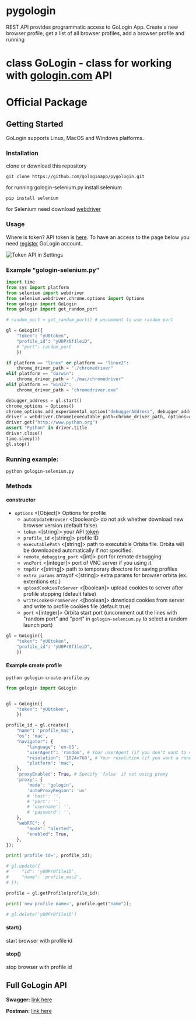 # pygologin
 REST API provides programmatic access to GoLogin App. Create a new browser profile, get a list of all browser profiles, add a browser profile and running 

# class GoLogin - class for working with <a href="https://gologin.com" target="_blank">gologin.com</a> API
# Official Package

## Getting Started

GoLogin supports Linux, MacOS and Windows platforms.

### Installation

clone or download this repository

`git clone https://github.com/gologinapp/pygologin.git`

for running gologin-selenium.py install selenium

`pip install selenium`

for Selenium need download <a href="https://chromedriver.chromium.org/downloads" target="_blank">webdriver</a>

### Usage

Where is token? API token is <a href="https://app.gologin.com/#/personalArea/TokenApi" target="_blank">here</a>.
To have an access to the page below you need <a href="https://app.gologin.com/#/createUser" target="_blank">register</a> GoLogin account.

![Token API in Settings](https://user-images.githubusercontent.com/12957968/146891933-c3b60b4d-c850-47a5-8adf-bc8c37372664.gif)

### Example "gologin-selenium.py"

```py
import time
from sys import platform
from selenium import webdriver
from selenium.webdriver.chrome.options import Options
from gologin import GoLogin
from gologin import get_random_port

# random_port = get_random_port() # uncomment to use random port

gl = GoLogin({
	"token": "yU0token",
	"profile_id": "yU0Pr0f1leiD",
	# "port": random_port
	})

if platform == "linux" or platform == "linux2":
	chrome_driver_path = "./chromedriver"
elif platform == "darwin":
	chrome_driver_path = "./mac/chromedriver"
elif platform == "win32":
	chrome_driver_path = "chromedriver.exe"

debugger_address = gl.start()
chrome_options = Options()
chrome_options.add_experimental_option("debuggerAddress", debugger_address)
driver = webdriver.Chrome(executable_path=chrome_driver_path, options=chrome_options)
driver.get("http://www.python.org")
assert "Python" in driver.title
driver.close()
time.sleep(3)
gl.stop()

```
### Running example:

`python gologin-selenium.py`

###
### Methods
#### constructor

- `options` <[Object]> Options for profile
    - `autoUpdateBrowser` <[boolean]> do not ask whether download new browser version (default false)
	- `token` <[string]> your API <a href="https://gologin.com/#/personalArea/TokenApi" target="_blank">token</a>
	- `profile_id` <[string]> profile ID
	- `executablePath` <[string]> path to executable Orbita file. Orbita will be downloaded automatically if not specified.
    - `remote_debugging_port` <[int]> port for remote debugging
	- `vncPort` <[integer]> port of VNC server if you using it
    - `tmpdir` <[string]> path to temporary directore for saving profiles
    - `extra_params` arrayof <[string]> extra params for browser orbita (ex. extentions etc.)
    - `uploadCookiesToServer` <[boolean]> upload cookies to server after profile stopping (default false)
    - `writeCookesFromServer` <[boolean]> download cookies from server and write to profile cookies file (default true)
    - `port` <[integer]> Orbita start port (uncomment out the lines with "random port" and "port" in `gologin-selenium.py` to select a random launch port)

```py
gl = GoLogin({
	"token": "yU0token",
	"profile_id": "yU0Pr0f1leiD",
	})

```
#### Example create profile
`python gologin-create-profile.py`
```py
from gologin import GoLogin


gl = GoLogin({
	"token": "yU0token",
	})

profile_id = gl.create({
    "name": 'profile_mac',
    "os": 'mac',
    "navigator": {
        "language": 'en-US',
        "userAgent": 'random', # Your userAgent (if you don't want to change, leave it at 'random')
        "resolution": '1024x768', # Your resolution (if you want a random resolution - set it to 'random')
        "platform": 'mac',
    },
    'proxyEnabled': True, # Specify 'false' if not using proxy
    'proxy': {
        'mode': 'gologin',
        'autoProxyRegion': 'us' 
        # 'host': '',
        # 'port': '',
        # 'username': '',
        # 'password': '',
    },
    "webRTC": {
        "mode": "alerted",
        "enabled": True,
    },
});

print('profile id=', profile_id);

# gl.update({
#     "id": 'yU0Pr0f1leiD',
#     "name": 'profile_mac2',
# });

profile = gl.getProfile(profile_id);

print('new profile name=', profile.get("name"));

# gl.delete('yU0Pr0f1leiD')

```

#### start()  

start browser with profile id

#### stop()  

stop browser with profile id

## Full GoLogin API
**Swagger:** <a href="https://api.gologin.com/docs" target="_blank">link here</a>

**Postman:** <a href="https://documenter.getpostman.com/view/21126834/Uz5GnvaL" target="_blank">link here</a>

